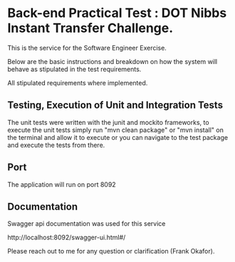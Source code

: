 # Back-end Practical Test : DOT Nibbs Instant Transfer Challenge.

This is the service for the Software Engineer Exercise.

Below are the basic instructions and breakdown on how the system will
behave as stipulated in the test requirements.

All stipulated requirements where implemented.

## Testing, Execution of Unit and Integration Tests
The unit tests were written with the junit and mockito frameworks,
to execute the unit tests simply run "mvn clean package" or "mvn install" on the terminal and 
allow it to execute or you can navigate to the test package and execute the tests from there.

## Port
The application will run on port 8092

## Documentation
Swagger api documentation was used for this service

http://localhost:8092/swagger-ui.html#/

Please reach out to me for any question or clarification (Frank Okafor).